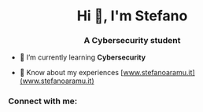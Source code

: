 
<h1 align="center">Hi 👋, I'm Stefano</h1>
<h3 align="center">A Cybersecurity student</h3>

- 🌱 I’m currently learning **Cybersecurity**

- 📄 Know about my experiences [www.stefanoaramu.it](www.stefanoaramu.it)

<h3 align="left">Connect with me:</h3>
<p align="left">
</p>



<!--
**ermesdj/ermesdj** is a ✨ _special_ ✨ repository because its `README.md` (this file) appears on your GitHub profile.

Here are some ideas to get you started:

- 🔭 I’m currently working on ...
- 🌱 I’m currently learning ...
- 👯 I’m looking to collaborate on ...
- 🤔 I’m looking for help with ...
- 💬 Ask me about ...
- 📫 How to reach me: ...
- 😄 Pronouns: ...
- ⚡ Fun fact: ...
-->
